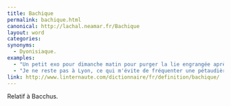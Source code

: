 ```yaml
---
title: Bachique
permalink: bachique.html
canonical: http://lachal.neamar.fr/Bachique
layout: word
categories:
synonyms:
  - Dyonisiaque.
examples:
  - "Un petit exo pour dimanche matin pour purger la lie engrangée après avoir croisé quelque ménade bachique !"
  - "Je ne reste pas à Lyon, ce qui m'évite de fréquenter une pétaudière de sybarites dévoyés… Bonnes libations bachiques ! Évitez nonobstant les échansons égrillards…"
link: http://www.linternaute.com/dictionnaire/fr/definition/bachique/
---
```


Relatif à Bacchus.

